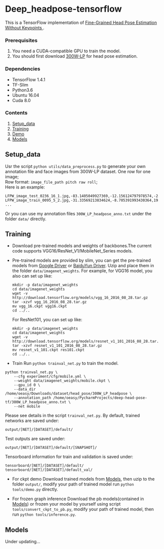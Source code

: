 # Deep_headpose-tensorflow

This is a TensorFlow implementation of [Fine-Grained Head Pose Estimation Without Keypoints
](https://arxiv.org/abs/1710.00925).  

### Prerequisites

1. You need a CUDA-compatible GPU to train the model.
2. You should first download [300W-LP](http://www.cbsr.ia.ac.cn/users/xiangyuzhu/projects/3DDFA/main.htm) for head pose estimation.

### Dependencies

* TensorFlow 1.4.1
* TF-Slim
* Python3.6
* Ubuntu 16.04
* Cuda 8.0

### Contents

1. [Setup_data](#setup_data)
2. [Training](#training)
3. [Demo](#demo)
4. [Models](#models)

## Setup_data

Usr the script ``python utils/data_preprocess.py`` to generate your own annotation file and face images from 300W-LP dataset.
    One row for one image;  
    Row format: `image_file_path pitch raw roll`;  
    Here is an example:
```
LFPW_image_test_0236_16_1.jpg,-83.1405049927369,-12.156124797978574,-2.719337151759615
LFPW_image_train_0095_5_2.jpg,-31.33569213834624,-8.705391993430364,19.86217644601874
...
```
Or you can use my annotation files `300W_LP_headpose_anno.txt` under the folder ``data/`` directly.  

## Training

-  Download pre-trained models and weights of backbones.The current code supports VGG16/ResNet_V1/MobileNet_Series models. 
-  Pre-trained models are provided by slim, you can get the pre-trained models from [Google Driver](https://drive.google.com/open?id=1iqOZNA9nwvITvwTDvK2gZUHAI1fo_XHI) or [BaiduYun Driver](https://pan.baidu.com/s/1m7uv9Sqs6hEb3VcMy3gFzg). Uzip and place them in the folder ``data/imagenet_weights``. For example, for VGG16 model, you also can set up like:
   ```Shell
   mkdir -p data/imagenet_weights
   cd data/imagenet_weights
   wget -v http://download.tensorflow.org/models/vgg_16_2016_08_28.tar.gz
   tar -xzvf vgg_16_2016_08_28.tar.gz
   mv vgg_16.ckpt vgg16.ckpt
   cd ../..
   ```
   For ResNet101, you can set up like:
   ```Shell
   mkdir -p data/imagenet_weights
   cd data/imagenet_weights
   wget -v http://download.tensorflow.org/models/resnet_v1_101_2016_08_28.tar.gz
   tar -xzvf resnet_v1_101_2016_08_28.tar.gz
   mv resnet_v1_101.ckpt res101.ckpt
   cd ../..
   ```

-  Train
  Run `python trainval_net.py` to train the model. 
  ```
  python trainval_net.py \
      --cfg experiment/cfg/mobile.yml \
      --weight data/imagenet_weights/mobile.ckpt \
      --gpu_id 0 \
      --data_dir /home/oeasy/Downloads/dataset/head_pose/300W_LP_headpose \
      --annotation_path /home/oeasy/PycharmProjects/deep-head-pose-tf/300W_LP_headpose_anno.txt \
      --net mobile
  ```
  Please see details in the script `trainval_net.py`.
By default, trained networks are saved under:

```
output/[NET]/[DATASET]/default/
```

Test outputs are saved under:

```
output/[NET]/[DATASET]/default/[SNAPSHOT]/
```

Tensorboard information for train and validation is saved under:

```
tensorboard/[NET]/[DATASET]/default/
tensorboard/[NET]/[DATASET]/default_val/
```

-  For ckpt demo
Download trained models from [Models](#models), then uzip to the folder ``output/``, modify your path of trained model
   run ``python tools/demo.py`` directly.

-  For frozen graph inference
Download the pb models(contained in [Models](#models)) or frozen your model by yourself using script ``tools/convert_ckpt_to_pb.py``, modify your path of trained model, then run ``python tools/inference.py``.

## Models
  Under updating...
